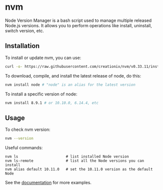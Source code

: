 # nvm

Node Version Manager is a bash script used to manage multiple released
Node.js versions. It allows you to perform operations like install,
uninstall, switch version, etc.

## Installation

To install or update nvm, you can use:

```bash
curl -o- https://raw.githubusercontent.com/creationix/nvm/v0.33.11/install.sh | bash
```

To download, compile, and install the latest release of node, do this:

```bash
nvm install node # "node" is an alias for the latest version
```

To install a specific version of node:

```bash
nvm install 8.9.1 # or 10.10.0, 6.14.4, etc
```

## Usage

To check nvm version:

```bash
nvm --version
```

Useful commands:

```console
nvm ls                      # list installed Node version
nvm ls-remote               # list all the Node versions you can install
nvm alias default 10.11.0   # set the 10.11.0 version as the default Node
```

See the [documentation](https://github.com/creationix/nvm#usage) for more
examples.
